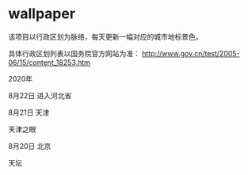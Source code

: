 # wallpaper

该项目以行政区划为脉络，每天更新一幅对应的城市地标景色。

具体行政区划列表以国务院官方网站为准： http://www.gov.cn/test/2005-06/15/content_18253.htm

2020年

8月22日 进入河北省


8月21日 天津

天津之眼

8月20日 北京

天坛
